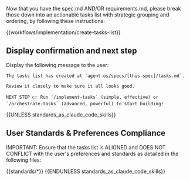 Now that you have the spec.md AND/OR requirements.md, please break those down into an actionable tasks list with strategic grouping and ordering, by following these instructions:

{{workflows/implementation/create-tasks-list}}

## Display confirmation and next step

Display the following message to the user:

```
The tasks list has created at `agent-os/specs/[this-spec]/tasks.md`.

Review it closely to make sure it all looks good.

NEXT STEP 👉 Run `/implement-tasks` (simple, effective) or `/orchestrate-tasks` (advanced, powerful) to start building!
```

{{UNLESS standards_as_claude_code_skills}}
## User Standards & Preferences Compliance

IMPORTANT: Ensure that the tasks list is ALIGNED and DOES NOT CONFLICT with the user's preferences and standards as detailed in the following files:

{{standards/*}}
{{ENDUNLESS standards_as_claude_code_skills}}

